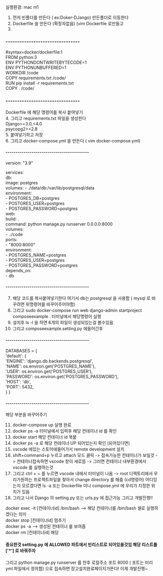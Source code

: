 실행환경: mac m1



1. 먼저 빈폴더를 만든다 ( ex:Doker-DJango) 만든폴더로 이동한다   
2. Dockerfile 을 만든다 (확장자없음) (vim Dockerfile 로만들고  
3.
### --------------------------------  


#syntax=docker/dockerfile:1   
FROM python:3   
ENV PYTHONDONTWRITEBYTECODE=1   
ENV PYTHONUNBUFFERED=1   
WORKDIR /code   
COPY requirements.txt /code/   
RUN pip install -r requirements.txt   
COPY . /code/   


### --------------------------------  
Dockerfile 에 해당 명령어를 복사 붙여넣기  
4. 그리고 requirements.txt 파일을 생성한다   
Django>=3.0,<4.0   
psycopg2>=2.8   
5. 붙여넣기하고 저장   
6. 그리고 docker-compose.yml 을 만든다 ( vim docker-compose.yml)  



#### ------------------------------------------  
version: "3.9"   
   
services:   
  db:   
    image: postgres   
    volumes: 
      - ./data/db:/var/lib/postgresql/data   
    environment:   
      - POSTGRES_DB=postgres   
      - POSTGRES_USER=postgres     
      - POSTGRES_PASSWORD=postgres    
  web:   
    build: .   
    command: python manage.py runserver 0.0.0.0:8000   
    volumes:   
      - .:/code    
    ports:   
      - "8000:8000"   
    environment:    
      - POSTGRES_NAME=postgres   
      - POSTGRES_USER=postgres   
      - POSTGRES_PASSWORD=postgres   
    depends_on:   
      - db   
#### ------------------------------------------      
7. 해당 코드를 복사붙여넣기한다 여기서 db는 postgresql 을 사용함 ( mysql 로 바꾸려면 위명령어를 바꾸어주어야함)   
8.  그리고 sudo docker-compose run web django-admin startproject composeexample .  터미널에서 해당명령어 실행    
9.  설치후 ls -l 을 하면 6개의 파일이 생성되있는걸 볼수있음   
10.  그리고 composeexample.setting.py 에들어간후   

#### ------------------------------------------                 


DATABASES = {    
    'default': {   
        'ENGINE': 'django.db.backends.postgresql',   
        'NAME': os.environ.get('POSTGRES_NAME'),   
        'USER': os.environ.get('POSTGRES_USER'),   
        'PASSWORD': os.environ.get('POSTGRES_PASSWORD'),   
        'HOST': 'db',   
        'PORT': 5432,   
    } 
}   
#### ------------------------------------------  

해당 부분을 바꾸어주기


11. docker-compose up 실행 완료 
12. docker ps -a  터미널에서 입력후  해당 컨테이너 id 를 확인   
13. docker start 해당 컨테이너 id 복붙 
14. docker ps -a 로 해당 컨테이너 UP 되어있는지 확인 (되어있다면)    
15. vscode 에있는 스토어에들어가서 remote development 설치   
16. shift+command+p 누르고 attach 모드 클릭 -> 접속가능한 컨테이너가 보일것 -> 컨테이너접속하면 vscode 창이 새로뜸 -> 그러면 컨테이너 내부환경에서 vscode 를 실행하는것   
17. 그리고 ctrl +  ~  를 누르면 vscode 내에서 터미널이 나옴 -> root 디렉토리에서 우리가원하는 프로젝트파일을 찾아서 change directory 를 해줌 (cd명령어) 어디있는지 모르겠다면 ls -a 또는   Dockerfile 이나 compose.yml 에 우리가 지정한 위치가 있음    
18. 그리고 나서 Django 의 setting.py 또는 urls.py 에 접근가능 그리고 개발진행!!     

docker exec -it [컨테이너id] /bin/bash --> 해당 컨테이너를 /bin/bash 셀로 실행하겠다는 의미  
docker stop [컨테이너id] 멈추기  
docker ps -a  --> 생성된 컨테이너 를 보여줌  
docker rm [컨테이너id] 해당   


#### 중요한것 setting.py 에 ALLOWED 파트에서 빈리스트로 되어있을것임 해당 리스트를 ['*'] 로 바꿔주자 
그리고 python manage.py runserver 를 한후  로컬주소 포트 8000 ( 포트는 미리 yml 파일에서 정의함) 으로 접속하면 장고설치완료페이지가뜬다! 이제 개발진행~

